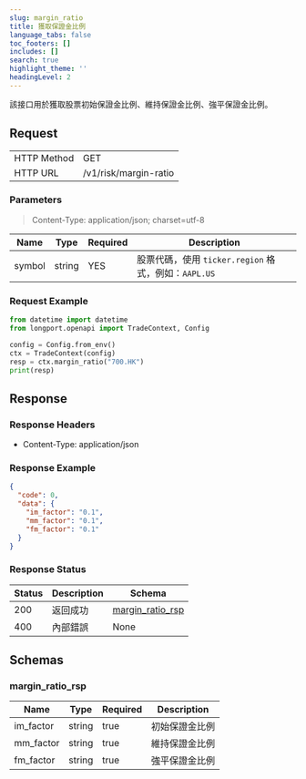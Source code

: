 ```yaml
---
slug: margin_ratio
title: 獲取保證金比例
language_tabs: false
toc_footers: []
includes: []
search: true
highlight_theme: ''
headingLevel: 2
---
```


該接口用於獲取股票初始保證金比例、維持保證金比例、強平保證金比例。

<SDKLinks module="trade" klass="TradeContext" method="margin_ratio" />

##

## Request

<table className="http-basic">
<tbody>
<tr><td className="http-basic-key">HTTP Method</td><td>GET</td></tr>
<tr><td className="http-basic-key">HTTP URL</td><td>/v1/risk/margin-ratio </td></tr>
</tbody>
</table>

### Parameters

> Content-Type: application/json; charset=utf-8

| Name   | Type   | Required | Description                                          |
| ------ | ------ | -------- | ---------------------------------------------------- |
| symbol | string | YES      | 股票代碼，使用 `ticker.region` 格式，例如：`AAPL.US` |

### Request Example

```python
from datetime import datetime
from longport.openapi import TradeContext, Config

config = Config.from_env()
ctx = TradeContext(config)
resp = ctx.margin_ratio("700.HK")
print(resp)
```

## Response

### Response Headers

- Content-Type: application/json

### Response Example

```json
{
  "code": 0,
  "data": {
    "im_factor": "0.1",
    "mm_factor": "0.1",
    "fm_factor": "0.1"
  }
}
```

### Response Status

| Status | Description | Schema                                      |
| ------ | ----------- | ------------------------------------------- |
| 200    | 返回成功    | [margin_ratio_rsp](#schemamargin_ratio_rsp) |
| 400    | 內部錯誤    | None                                        |

<aside className="success">
</aside>

## Schemas

### margin_ratio_rsp

<a id="schemamargin_ratio_rsp"></a>
<a id="schemamargin_ratio_rsp"></a>

| Name      | Type   | Required | Description    |
| --------- | ------ | -------- | -------------- |
| im_factor | string | true     | 初始保證金比例 |
| mm_factor | string | true     | 維持保證金比例 |
| fm_factor | string | true     | 強平保證金比例 |
